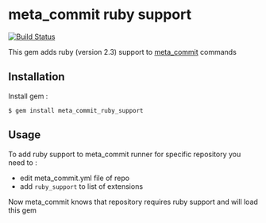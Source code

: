 # meta_commit ruby support
[![Build Status](https://travis-ci.org/meta-commit/ruby_support.svg?branch=master)](https://travis-ci.org/meta-commit/ruby_support)

This gem adds ruby (version 2.3) support to [meta_commit](https://github.com/usernam3/meta_commit) commands

## Installation

Install gem :

    $ gem install meta_commit_ruby_support

## Usage

To add ruby support to meta_commit runner for specific repository you need to :

-   edit meta_commit.yml file of repo
-   add `ruby_support` to list of extensions

Now meta_commit knows that repository requires ruby support and will load this gem